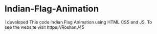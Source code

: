 # Indian-Flag-Animation
I developed This code Indian Flag Animation using HTML CSS and JS. To see the website visit https://RoshanJ45
